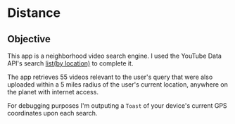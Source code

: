 # Distance


## Objective

This app is a neighborhood video search engine. I used the YouTube Data API's search [list(by location)](https://developers.google.com/youtube/v3/docs/search/list) to complete it.

The app retrieves 55 videos relevant to the user's query that were also uploaded within a 5 miles radius of the user's current location, 
anywhere on the planet with internet access.

For debugging purposes I'm outputing a ``Toast`` of your device's current GPS coordinates upon each search.


